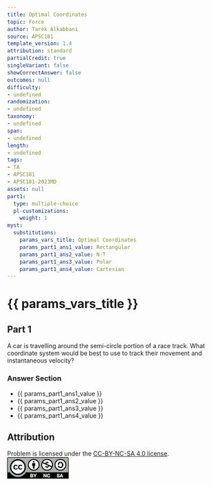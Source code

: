 ```yaml
---
title: Optimal Coordinates
topic: Force
author: Tarek Alkabbani
source: APSC181
template_version: 1.4
attribution: standard
partialCredit: true
singleVariant: false
showCorrectAnswer: false
outcomes: null
difficulty:
- undefined
randomization:
- undefined
taxonomy:
- undefined
span:
- undefined
length:
- undefined
tags:
- TA
- APSC181
- APSC181-2023MD
assets: null
part1:
  type: multiple-choice
  pl-customizations:
    weight: 1
myst:
  substitutions:
    params_vars_title: Optimal Coordinates
    params_part1_ans1_value: Rectangular
    params_part1_ans2_value: N-T
    params_part1_ans3_value: Polar
    params_part1_ans4_value: Cartesian
---
```

# {{ params_vars_title }}

## Part 1

A car is travelling around the semi-circle portion of a race track. What coordinate system would be best to use to track their movement and instantaneous velocity?

### Answer Section

- {{ params_part1_ans1_value }}
- {{ params_part1_ans2_value }}
- {{ params_part1_ans3_value }}
- {{ params_part1_ans4_value }}

## Attribution

Problem is licensed under the [CC-BY-NC-SA 4.0 license](https://creativecommons.org/licenses/by-nc-sa/4.0/).<br> ![The Creative Commons 4.0 license requiring attribution-BY, non-commercial-NC, and share-alike-SA license.](https://raw.githubusercontent.com/firasm/bits/master/by-nc-sa.png)
